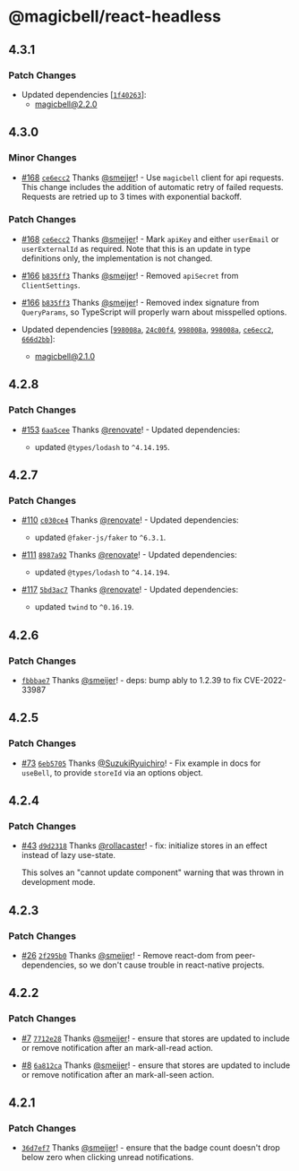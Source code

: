 # @magicbell/react-headless

## 4.3.1

### Patch Changes

- Updated dependencies [[`1f40263`](https://github.com/magicbell-io/magicbell-js/commit/1f40263c112dcf5a05cac3d59661c7b8ddc41858)]:
  - magicbell@2.2.0

## 4.3.0

### Minor Changes

- [#168](https://github.com/magicbell-io/magicbell-js/pull/168) [`ce6ecc2`](https://github.com/magicbell-io/magicbell-js/commit/ce6ecc2cb207effe9755ea1883f696dcf5d5aad5) Thanks [@smeijer](https://github.com/smeijer)! - Use `magicbell` client for api requests. This change includes the addition of automatic retry of failed requests. Requests are retried up to 3 times with exponential backoff.

### Patch Changes

- [#168](https://github.com/magicbell-io/magicbell-js/pull/168) [`ce6ecc2`](https://github.com/magicbell-io/magicbell-js/commit/ce6ecc2cb207effe9755ea1883f696dcf5d5aad5) Thanks [@smeijer](https://github.com/smeijer)! - Mark `apiKey` and either `userEmail` or `userExternalId` as required. Note that this is an update in type definitions only, the implementation is not changed.

- [#166](https://github.com/magicbell-io/magicbell-js/pull/166) [`b835ff3`](https://github.com/magicbell-io/magicbell-js/commit/b835ff33aa3f19d1855d69235db70ff4774c2770) Thanks [@smeijer](https://github.com/smeijer)! - Removed `apiSecret` from `ClientSettings`.

- [#166](https://github.com/magicbell-io/magicbell-js/pull/166) [`b835ff3`](https://github.com/magicbell-io/magicbell-js/commit/b835ff33aa3f19d1855d69235db70ff4774c2770) Thanks [@smeijer](https://github.com/smeijer)! - Removed index signature from `QueryParams`, so TypeScript will properly warn about misspelled options.

- Updated dependencies [[`998008a`](https://github.com/magicbell-io/magicbell-js/commit/998008a04f40833954ec9a47bfe447989f7079aa), [`24c00f4`](https://github.com/magicbell-io/magicbell-js/commit/24c00f400f571ab0518f3ece7601f99360f85f68), [`998008a`](https://github.com/magicbell-io/magicbell-js/commit/998008a04f40833954ec9a47bfe447989f7079aa), [`998008a`](https://github.com/magicbell-io/magicbell-js/commit/998008a04f40833954ec9a47bfe447989f7079aa), [`ce6ecc2`](https://github.com/magicbell-io/magicbell-js/commit/ce6ecc2cb207effe9755ea1883f696dcf5d5aad5), [`666d2bb`](https://github.com/magicbell-io/magicbell-js/commit/666d2bbefe2365b6691607a38514d51d302e8248)]:
  - magicbell@2.1.0

## 4.2.8

### Patch Changes

- [#153](https://github.com/magicbell-io/magicbell-js/pull/153) [`6aa5cee`](https://github.com/magicbell-io/magicbell-js/commit/6aa5cee31e0a413207007803e7ad6a109a664cd8) Thanks [@renovate](https://github.com/apps/renovate)! - Updated dependencies:

  - updated `@types/lodash` to `^4.14.195`.

## 4.2.7

### Patch Changes

- [#110](https://github.com/magicbell-io/magicbell-js/pull/110) [`c030ce4`](https://github.com/magicbell-io/magicbell-js/commit/c030ce41e094c19b62cbabbbe62f8e3b0ceeb31f) Thanks [@renovate](https://github.com/apps/renovate)! - Updated dependencies:

  - updated `@faker-js/faker` to `^6.3.1`.

- [#111](https://github.com/magicbell-io/magicbell-js/pull/111) [`8987a92`](https://github.com/magicbell-io/magicbell-js/commit/8987a92fe0d48999514228d09a2c89cfcc6e4716) Thanks [@renovate](https://github.com/apps/renovate)! - Updated dependencies:

  - updated `@types/lodash` to `^4.14.194`.

- [#117](https://github.com/magicbell-io/magicbell-js/pull/117) [`5bd3ac7`](https://github.com/magicbell-io/magicbell-js/commit/5bd3ac767602d06409dafcd9a144e5c18fbfd55c) Thanks [@renovate](https://github.com/apps/renovate)! - Updated dependencies:

  - updated `twind` to `^0.16.19`.

## 4.2.6

### Patch Changes

- [`fbbbae7`](https://github.com/magicbell-io/magicbell-js/commit/fbbbae744e0b39b9caca32fd329b148709749529) Thanks [@smeijer](https://github.com/smeijer)! - deps: bump ably to 1.2.39 to fix CVE-2022-33987

## 4.2.5

### Patch Changes

- [#73](https://github.com/magicbell-io/magicbell-js/pull/73) [`6eb5705`](https://github.com/magicbell-io/magicbell-js/commit/6eb5705c502ab64caa32ce1d5ffa79d1fd671b06) Thanks [@SuzukiRyuichiro](https://github.com/SuzukiRyuichiro)! - Fix example in docs for `useBell`, to provide `storeId` via an options object.

## 4.2.4

### Patch Changes

- [#43](https://github.com/magicbell-io/magicbell-js/pull/43) [`d9d2318`](https://github.com/magicbell-io/magicbell-js/commit/d9d23180be66f0487b12c71440eb1cf1bbcb41c9) Thanks [@rollacaster](https://github.com/rollacaster)! - fix: initialize stores in an effect instead of lazy use-state.

  This solves an "cannot update component" warning that was thrown in development mode.

## 4.2.3

### Patch Changes

- [#26](https://github.com/magicbell-io/magicbell-js/pull/26) [`2f295b0`](https://github.com/magicbell-io/magicbell-js/commit/2f295b0a02bf735e0f594f0bd0985b1523615ac7) Thanks [@smeijer](https://github.com/smeijer)! - Remove react-dom from peer-dependencies, so we don't cause trouble in react-native projects.

## 4.2.2

### Patch Changes

- [#7](https://github.com/magicbell-io/magicbell-js/pull/7) [`7712e28`](https://github.com/magicbell-io/magicbell-js/commit/7712e28911718b9585ebe0bee72d22f14fc137d1) Thanks [@smeijer](https://github.com/smeijer)! - ensure that stores are updated to include or remove notification after an mark-all-read action.

- [#8](https://github.com/magicbell-io/magicbell-js/pull/8) [`6a812ca`](https://github.com/magicbell-io/magicbell-js/commit/6a812ca48dc2e250260cd24967724f560f6415fd) Thanks [@smeijer](https://github.com/smeijer)! - ensure that stores are updated to include or remove notification after an mark-all-seen action.

## 4.2.1

### Patch Changes

- [`36d7ef7`](https://github.com/magicbell-io/magicbell-js/commit/36d7ef726317efac1cbe30a97afdf26c5a4e7cd5) Thanks [@smeijer](https://github.com/smeijer)! - ensure that the badge count doesn't drop below zero when clicking unread notifications.
